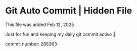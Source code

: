 # Git Auto Commit | Hidden File

This file was added Feb 12, 2025

Just for fun and keeping my daily git commit active 🤪

commit number: 288363
